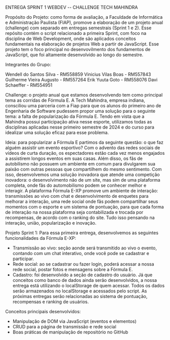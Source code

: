 ENTREGA SPRINT 1 WEBDEV -- CHALLENGE TECH MAHINDRA

Propósito do Projeto: como forma de avaliação, a Faculdade de Informática e Administração Paulista (FIAP), promove a elaboração de um projeto anual (challenge) com separado em entregas semestrais (Sprint 1 e 2). Esse repósito contém o script relacionado a primeira Sprint, com foco na disciplina de Web Development, onde são aplicados conceitos fundamentais na elaboração de projetos Web a partir de JavaScript. Esse projeto tem o foco principal no desenvovilmento dos fundamentos de JavaScript, que foi altamente desenvolvido ao longo do semestre.

Integrantes do Grupo:

Wendell do Santos Silva - RM558859
Vinicius Vilas Boas - RM557843
Guilherme Vieira Augusto - RM557264
Erik Yuuta Goto - RM558076
Davi Schaeffer - RM554951

Challenge: o projeto anual que estamos desenvolvendo tem como principal tema as corridas de Fórmula E. A Tech Mahindra, empresa indiana, consciliou uma parceria com a Fiap para que os alunos do primeiro ano de Engenharia de Software pudessem propor uma solução para o seguinte tema: a falta de popularização da Fórmula E. Tendo em vista que a Mahindra possui participação ativa nesse esporte, utilizamos todas as disciplinas aplicadas nesse primeiro semestre de 2024 e do curso para idealizar uma solução eficaz para esse problema.

Ideia: para popularizar a Fórmula E partimos da seguinte questão: o que faz alguém assistir um evento esportivo? Com o advento das redes sociais de vídeos de curta duração, os espectadores estão cada vez menos engajados a assistirem longos eventos em suas casas. Além disso, os fãs de autobilismo não possuem um ambiente em comum para divulgarem sua paixão com outras pessoas que compartilhem do mesmo sentimento. Com isso, desenvolvemos uma solução inovadora que atende uma competição inovadora: o desenvolvimento não de um site, mas sim de uma plataforma completa, onde fãs do automobilismo podem se conhecer melhor e interagir. A plataforma Fórmula E-XP promove um ambiente de interação: transmissões ao vivo com chat e desenvolvimento de enquetes para melhorar a interação, uma rede social onde fãs podem compartilhar seus momentos com o esporte e um sistema de pontuação, para que cada forma de interação na nossa plataforma seja contabilizada e trocada por recompensas, de acordo com o ranking do site. Tudo isso pensando na interação, união, popularização e inovação.

Projeto Sprint 1: Para essa primeira entrega, desenvolvemos as seguintes funcionalidades da Fórmula E-XP:
- Transmissão ao vivo: seção aonde será transmitido ao vivo o evento, contando com um chat interativo, onde você pode se cadastrar e participar.
- Rede social: ao se cadastrar ou fazer login, poderá acessar a nossa rede social, postar fotos e mensagens sobre a Fórmula E.
- Cadastro: foi desenvolvido a seção de cadastro do usuário. Já que conceitos como banco de dados ainda serão desenvolvidos, a nossa entrega está utilizando o localStorage de quem acessar. Todos os dados serão armazenados no localStorage e acessados pelo script.
As próximas entregas serão relacionadas ao sistema de pontuação, recompensas e ranking de usuários.

Conceitos principais desenvolvidos:
- Manipulação de DOM via JavaScript (eventos e elementos)
- CRUD para a página de transmissão e rede social
- Boas práticas de manipulação de repositório no GitHub
